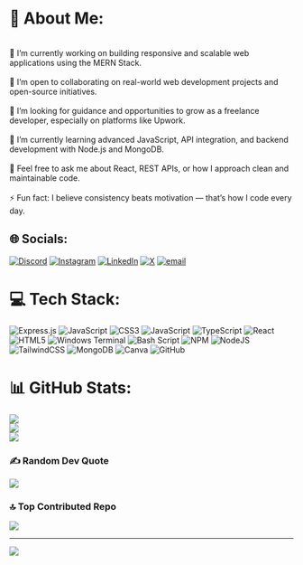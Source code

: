 # 💫 About Me:
<br>🔭 I’m currently working on building responsive and scalable web applications using the MERN Stack.<br><br>👯 I’m open to collaborating on real-world web development projects and open-source initiatives.<br><br>🤝 I’m looking for guidance and opportunities to grow as a freelance developer, especially on platforms like Upwork.<br><br>🌱 I’m currently learning advanced JavaScript, API integration, and backend development with Node.js and MongoDB.<br><br>💬 Feel free to ask me about React, REST APIs, or how I approach clean and maintainable code.<br><br>⚡ Fun fact: I believe consistency beats motivation — that’s how I code every day.


## 🌐 Socials:
[![Discord](https://img.shields.io/badge/Discord-%237289DA.svg?logo=discord&logoColor=white)](https://discord.gg/https://discord.gg/8rAcdN6scD) [![Instagram](https://img.shields.io/badge/Instagram-%23E4405F.svg?logo=Instagram&logoColor=white)](https://instagram.com/aayushexplorer) [![LinkedIn](https://img.shields.io/badge/LinkedIn-%230077B5.svg?logo=linkedin&logoColor=white)](https://linkedin.com/in/ayushdev01) [![X](https://img.shields.io/badge/X-black.svg?logo=X&logoColor=white)](https://x.com/@Ayush_Dev01) [![email](https://img.shields.io/badge/Email-D14836?logo=gmail&logoColor=white)](mailto:ayushjhasahab07@gmail.com) 

# 💻 Tech Stack:
![Express.js](https://img.shields.io/badge/express.js-%23404d59.svg?style=for-the-badge&logo=express&logoColor=%2361DAFB) ![JavaScript](https://img.shields.io/badge/javascript-%23323330.svg?style=for-the-badge&logo=javascript&logoColor=%23F7DF1E) ![CSS3](https://img.shields.io/badge/css3-%231572B6.svg?style=for-the-badge&logo=css3&logoColor=white) ![JavaScript](https://img.shields.io/badge/javascript-%23323330.svg?style=for-the-badge&logo=javascript&logoColor=%23F7DF1E) ![TypeScript](https://img.shields.io/badge/typescript-%23007ACC.svg?style=for-the-badge&logo=typescript&logoColor=white) ![React](https://img.shields.io/badge/react-%2320232a.svg?style=for-the-badge&logo=react&logoColor=%2361DAFB) ![HTML5](https://img.shields.io/badge/html5-%23E34F26.svg?style=for-the-badge&logo=html5&logoColor=white) ![Windows Terminal](https://img.shields.io/badge/Windows%20Terminal-%234D4D4D.svg?style=for-the-badge&logo=windows-terminal&logoColor=white) ![Bash Script](https://img.shields.io/badge/bash_script-%23121011.svg?style=for-the-badge&logo=gnu-bash&logoColor=white) ![NPM](https://img.shields.io/badge/NPM-%23CB3837.svg?style=for-the-badge&logo=npm&logoColor=white) ![NodeJS](https://img.shields.io/badge/node.js-6DA55F?style=for-the-badge&logo=node.js&logoColor=white) ![TailwindCSS](https://img.shields.io/badge/tailwindcss-%2338B2AC.svg?style=for-the-badge&logo=tailwind-css&logoColor=white) ![MongoDB](https://img.shields.io/badge/MongoDB-%234ea94b.svg?style=for-the-badge&logo=mongodb&logoColor=white) ![Canva](https://img.shields.io/badge/Canva-%2300C4CC.svg?style=for-the-badge&logo=Canva&logoColor=white) ![GitHub](https://img.shields.io/badge/github-%23121011.svg?style=for-the-badge&logo=github&logoColor=white)
# 📊 GitHub Stats:
![](https://github-readme-stats.vercel.app/api?username=ayushjava07&theme=blue-green&hide_border=false&include_all_commits=true&count_private=true)<br/>
![](https://nirzak-streak-stats.vercel.app/?user=ayushjava07&theme=blue-green&hide_border=false)<br/>
![](https://github-readme-stats.vercel.app/api/top-langs/?username=ayushjava07&theme=blue-green&hide_border=false&include_all_commits=true&count_private=true&layout=compact)

### ✍️ Random Dev Quote
![](https://quotes-github-readme.vercel.app/api?type=horizontal&theme=dark)

### 🔝 Top Contributed Repo
![](https://github-contributor-stats.vercel.app/api?username=ayushjava07&limit=5&theme=gruvbox_light&combine_all_yearly_contributions=true)

---
[![](https://visitcount.itsvg.in/api?id=ayushjava07&icon=7&color=6)](https://visitcount.itsvg.in)

<!-- Proudly created with GPRM ( https://gprm.itsvg.in ) -->
